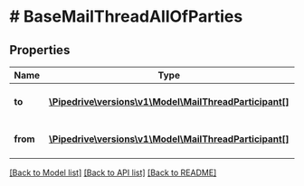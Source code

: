 # # BaseMailThreadAllOfParties

## Properties

Name | Type | Description | Notes
------------ | ------------- | ------------- | -------------
**to** | [**\Pipedrive\versions\v1\Model\MailThreadParticipant[]**](MailThreadParticipant.md) | Recipients of the mail thread | [optional]
**from** | [**\Pipedrive\versions\v1\Model\MailThreadParticipant[]**](MailThreadParticipant.md) | Senders of the mail thread | [optional]

[[Back to Model list]](../README.md#documentation-for-models) [[Back to API list]](../README.md#documentation-for-api-endpoints) [[Back to README]](../README.md)
